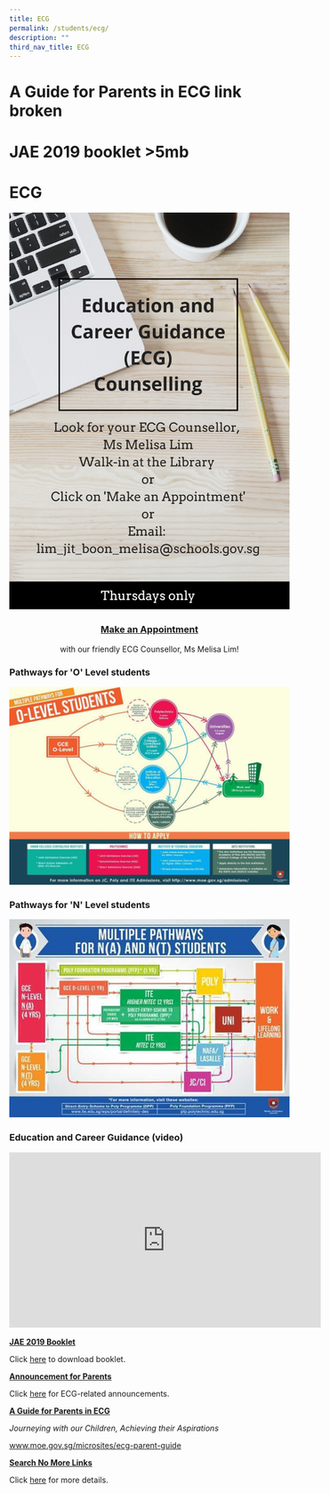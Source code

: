 ```yaml
---
title: ECG
permalink: /students/ecg/
description: ""
third_nav_title: ECG
---
```


# A Guide for Parents in ECG link broken

# JAE 2019 booklet >5mb
# ECG

![](/images/Our%20BBSS%20Experience/BBSS%20Student%20Wellbeing/Student/ECG%20Poster%202019.jpg)

### **<center><a href="https://go.gov.sg/ecg-msmel" target="_blank">Make an Appointment</a></center>**

<center>with our friendly ECG Counsellor, Ms Melisa Lim!</center>

### Pathways for 'O' Level students

![](/images/Our%20BBSS%20Experience/BBSS%20Student%20Wellbeing/Student/GCE%20O%20Level%20Multiple%20Pathways.jpg)

### Pathways for 'N' Level students

![](/images/Our%20BBSS%20Experience/BBSS%20Student%20Wellbeing/Student/multiple-pathways-N-level.jpg)

### Education and Career Guidance (video)

<iframe width="560" height="315" src="https://www.youtube.com/embed/12ass4FSCcg" title="Education and Career Guidance" frameborder="0" allow="accelerometer; autoplay; clipboard-write; encrypted-media; gyroscope; picture-in-picture" allowfullscreen></iframe>

**<u>JAE 2019 Booklet</u>**

Click <a href="https://bukitbatoksec.moe.edu.sg/qql/slot/u537/Total%20Curriculum/BBSS%20Student%20Wellbeing/JAE%20Exercise%202018%20Booklet/JAE%20Exercise%202019%20Booklet.pdf" target="_blank">here</a> to download booklet.

**<u>Announcement for Parents</u>**

Click <a href="" target="_blank">here</a> for ECG-related announcements.

**<u>A Guide for Parents in ECG</u>**  

_Journeying with our Children, Achieving their Aspirations_

<a href="http://www.moe.gov.sg/microsites/ecg-parent-guide" target="_blank">www.moe.gov.sg/microsites/ecg-parent-guide</a>

**<u>Search No More Links</u>**

Click <a href="/files/Our%20bbss%20experience/Students/LinksinSearchNoMore.pdf" target="_blank">here</a> for more details.